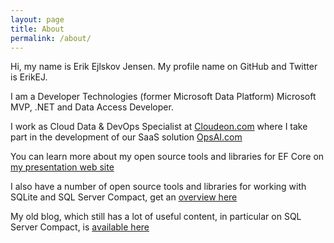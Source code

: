 ```yaml
---
layout: page
title: About
permalink: /about/
---
```


Hi, my name is Erik Ejlskov Jensen. My profile name on GitHub and Twitter is ErikEJ.

I am a Developer Technologies (former Microsoft Data Platform) Microsoft MVP, .NET and Data Access Developer.

I work as Cloud Data & DevOps Specialist at [Cloudeon.com](https://www.cloudeon.com) where I take part in the development of our SaaS solution [OpsAI.com](https://www.opsai.com/)

You can learn more about my open source tools and libraries for EF Core on [my presentation web site](https://erikej.github.io/EFCorePowerTools/index.html)

I also have a number of open source tools and libraries for working with SQLite and SQL Server Compact, get an [overview here](http://erikej.github.io/SqlCeToolbox/)

My old blog, which still has a lot of useful content, in particular on SQL Server Compact, is [available here](https://erikej.blogspot.com/)

